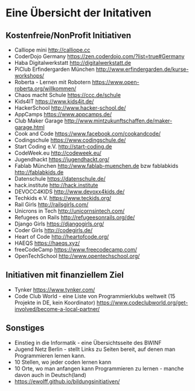 # Eine Übersicht der Initativen
## Kostenfreie/NonProfit Initiativen
* Calliope mini http://calliope.cc
* CoderDojo Germany https://zen.coderdojo.com/?list=true#Germany
* Haba Digitalwerkstatt http://digitalwerkstatt.de
* PiClub Erfindergarden München http://www.erfindergarden.de/kurse-workshops/
* Roberta - Lernen mit Robotern https://www.open-roberta.org/willkommen/
* Chaos macht Schule https://ccc.de/schule
* Kids4IT https://www.kids4it.de/
* HackerSchool http://www.hacker-school.de/
* AppCamps https://www.appcamps.de/
* Club Maker Garage http://www.mintzukunftschaffen.de/maker-garage.html
* Cook and Code https://www.facebook.com/cookandcode/
* Codingschule https://www.codingschule.de/
* Start Coding e.V. http://start-coding.de
* CodeWeek.eu http://codeweek.eu/
* Jugendhackt https://jugendhackt.org/
* Fablab München http://www.fablab-muenchen.de bzw fablabkids http://fablabkids.de
* Datenschule https://datenschule.de/
* hack.institute http://hack.institute
* DEVOCC4KIDS http://www.devoxx4kids.de/
* Techkids e.V. https://www.teckids.org/
* Rail Girls http://railsgirls.com/
* Unicrons in Tech http://unicornsintech.com/
* Refugees on Rails http://refugeesonrails.org/de/
* Django Girls https://djangogirls.org/
* Coder Girls http://codegirls.de/
* Heart of Code http://heartofcode.org/
* HAEQS https://haeqs.xyz/
* freeCodeCamp https://www.freecodecamp.com/
* OpenTechSchool http://www.opentechschool.org/ 



## Initiativen mit finanziellem Ziel
* Tynker https://www.tynker.com/
* Code Club World - eine Liste von Programmierklubs weltweit (15 Projekte in DE, kein Koordinator) https://www.codeclubworld.org/get-involved/become-a-local-partner/

## Sonstiges
* Einstieg in die Informatik -  eine Übersichtsseite des BWINF
* Jugend Netz Berlin - stellt Links zu Seiten bereit, auf denen man Programmieren lernen kann.
* 10 Stellen, wo jeder coden lernen kann
* 10 Orte, wo man anfangen kann Programmieren zu lernen - manche davon auch in Deutsch(land)
* https://ewolff.github.io/bildungsinitiativen/